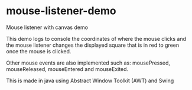 # mouse-listener-demo

Mouse listener with canvas demo

This demo logs to console the coordinates of where the mouse clicks and the mouse listener changes the displayed square that is in red to green once the mouse is clicked.

Other mouse events are also implemented such as: mousePressed, mouseReleased, mouseEntered and mouseExited.

This is made in java using Abstract Window Toolkit (AWT) and Swing


